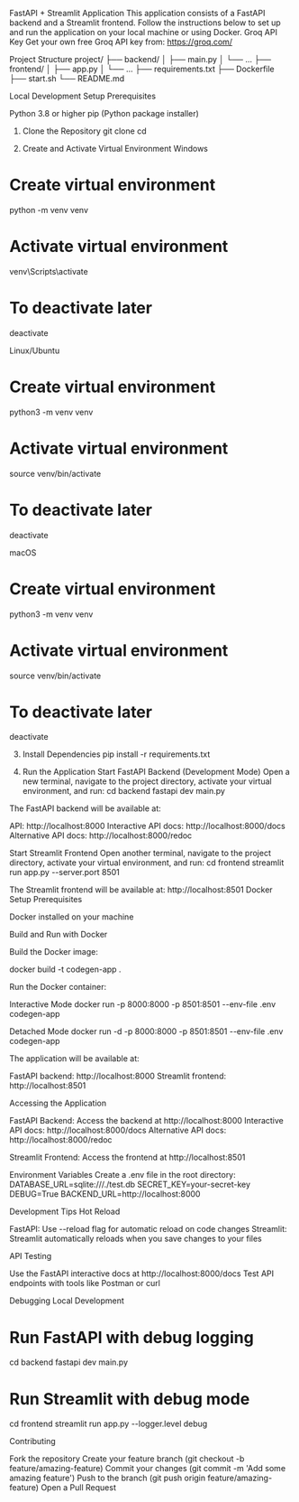 FastAPI + Streamlit Application
This application consists of a FastAPI backend and a Streamlit frontend. Follow the instructions below to set up and run the application on your local machine or using Docker.
Groq API Key
Get your own free Groq API key from: https://groq.com/

Project Structure
project/
├── backend/
│   ├── main.py
│   └── ...
├── frontend/
│   ├── app.py
│   └── ...
├── requirements.txt
├── Dockerfile
├── start.sh
└── README.md

Local Development Setup
Prerequisites

Python 3.8 or higher
pip (Python package installer)

1. Clone the Repository
git clone <your-repository-url>
cd <project-directory>

2. Create and Activate Virtual Environment
Windows
# Create virtual environment
python -m venv venv

# Activate virtual environment
venv\Scripts\activate

# To deactivate later
deactivate

Linux/Ubuntu
# Create virtual environment
python3 -m venv venv

# Activate virtual environment
source venv/bin/activate

# To deactivate later
deactivate

macOS
# Create virtual environment
python3 -m venv venv

# Activate virtual environment
source venv/bin/activate

# To deactivate later
deactivate

3. Install Dependencies
pip install -r requirements.txt

4. Run the Application
Start FastAPI Backend (Development Mode)
Open a new terminal, navigate to the project directory, activate your virtual environment, and run:
cd backend
fastapi dev main.py

The FastAPI backend will be available at:

API: http://localhost:8000
Interactive API docs: http://localhost:8000/docs
Alternative API docs: http://localhost:8000/redoc

Start Streamlit Frontend
Open another terminal, navigate to the project directory, activate your virtual environment, and run:
cd frontend
streamlit run app.py --server.port 8501

The Streamlit frontend will be available at: http://localhost:8501
Docker Setup
Prerequisites

Docker installed on your machine

Build and Run with Docker

Build the Docker image:

docker build -t codegen-app .


Run the Docker container:

Interactive Mode
docker run -p 8000:8000 -p 8501:8501 --env-file .env codegen-app

Detached Mode
docker run -d -p 8000:8000 -p 8501:8501 --env-file .env codegen-app

The application will be available at:

FastAPI backend: http://localhost:8000
Streamlit frontend: http://localhost:8501

Accessing the Application

FastAPI Backend: Access the backend at http://localhost:8000
Interactive API docs: http://localhost:8000/docs
Alternative API docs: http://localhost:8000/redoc


Streamlit Frontend: Access the frontend at http://localhost:8501

Environment Variables
Create a .env file in the root directory:
DATABASE_URL=sqlite:///./test.db
SECRET_KEY=your-secret-key
DEBUG=True
BACKEND_URL=http://localhost:8000

Development Tips
Hot Reload

FastAPI: Use --reload flag for automatic reload on code changes
Streamlit: Streamlit automatically reloads when you save changes to your files

API Testing

Use the FastAPI interactive docs at http://localhost:8000/docs
Test API endpoints with tools like Postman or curl

Debugging
Local Development
# Run FastAPI with debug logging
cd backend
fastapi dev main.py

# Run Streamlit with debug mode
cd frontend
streamlit run app.py --logger.level debug

Contributing

Fork the repository
Create your feature branch (git checkout -b feature/amazing-feature)
Commit your changes (git commit -m 'Add some amazing feature')
Push to the branch (git push origin feature/amazing-feature)
Open a Pull Request
